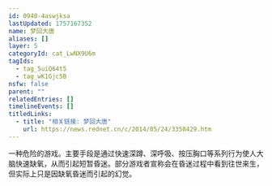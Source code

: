 ```yaml
---
id: 0940-4aswjksa
lastUpdated: 1757167352
name: 梦回大唐
aliases: []
layer: 5
categoryId: cat_LwNX9U6m
tagIds:
  - tag_5uiQ64t5
  - tag_wK1Gjc5B
nsfw: false
parent: ""
relatedEntries: []
timelineEvents: []
titledLinks:
  - title: "相关链接: 梦回大唐"
    url: https://news.rednet.cn/c/2014/05/24/3358429.htm
---
```


一种危险的游戏。主要手段是通过快速深蹲、深呼吸、按压胸口等系列行为使人大脑快速缺氧，从而引起短暂昏迷。部分游戏者宣称会在昏迷过程中看到往世来生，但实际上只是因缺氧昏迷而引起的幻觉。